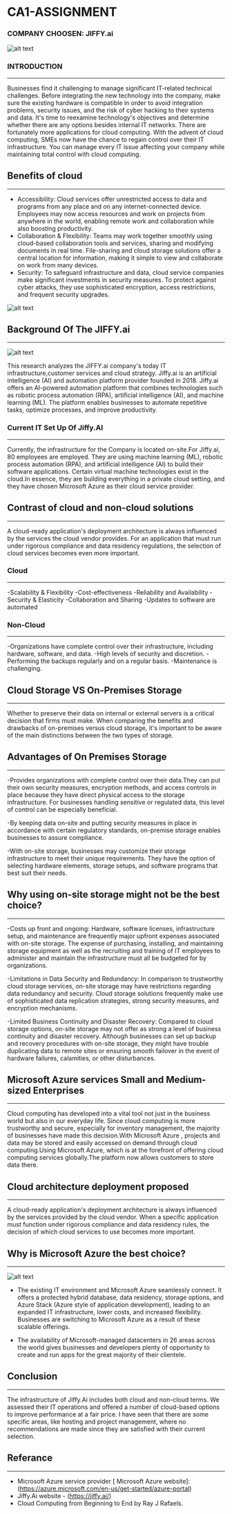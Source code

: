# CA1-ASSIGNMENT 

### COMPANY CHOOSEN: JIFFY.ai 

![alt text]( https://encrypted-tbn0.gstatic.com/images?q=tbn:ANd9GcSFZvbWJ7kWjlKto5d2FqPg1n9jNgzoNjeYoKw0pZuX-n0DwuOWx0ODR4LZfnK6ihDz7rQ&usqp=CAU.png)

### **INTRODUCTION**
________________
Businesses find it challenging to manage significant IT-related technical challenges. Before integrating the new technology into the company, make sure the existing hardware is compatible in order to avoid integration problems, security issues, and the risk of cyber hacking to their systems and data. It's time to reexamine technology's objectives and determine whether there are any options besides internal IT networks. There are fortunately more applications for cloud computing. With the advent of cloud computing, SMEs now have the chance to regain control over their IT infrastructure. You can manage every IT issue affecting your company while maintaining total control with cloud computing.

## Benefits of cloud 
_____________________
- Accessibility: Cloud services offer unrestricted access to data and programs from any place and on any internet-connected device. Employees may now access resources 
  and work on projects from anywhere in the world, enabling remote work and collaboration while also boosting productivity.
- Collaboration & Flexibility: Teams may work together smoothly using cloud-based collaboration tools and services, sharing and modifying documents in real time. File-sharing and cloud storage solutions offer a central location for information, making it simple to view and collaborate on work from many devices.
- Security: To safeguard infrastructure and data, cloud service companies make significant investments in security measures. To protect against cyber attacks, they use sophisticated encryption, access restrictions, and frequent security upgrades. 
 

![alt text](https://tflive.wpenginepowered.com/wp-content/uploads/2020/01/benefits_of_cloud_computing.jpg)


## **Background Of The JIFFY.ai**
__________________________________
![alt text](https://static.crozdesk.com/web_app_library/providers/logos/000/008/508/box/jiffy.ai-1669210952-logo.png?1669210952.jpg)

This research analyzes the  JIFFY.ai company's  today IT infrastructure,customer services and cloud strategy. Jiffy.ai is an artificial intelligence (AI) and automation platform provider founded in 2018. Jiffy.ai offers an AI-powered automation platform that combines technologies such as robotic process automation (RPA), artificial intelligence (AI), and machine learning (ML). The platform enables businesses to automate repetitive tasks, optimize processes, and improve productivity.

### Current IT Set Up Of Jiffy.AI
______________________

Currently, the infrastructure for the Company is located on-site.For Jiffy.ai, 80 employees are employed. They are using machine learning (ML), robotic process automation (RPA), and artificial intelligence (AI) to build their software applications. Certain virtual machine technologies exist in the cloud.In essence, they are building everything in a private cloud setting, and they have chosen Microsoft Azure as their cloud service provider.

## Contrast of cloud and non-cloud solutions 
--------------------------------------------
A cloud-ready application's deployment architecture is always influenced by the services the cloud vendor provides. For an application that must run under rigorous compliance and data residency regulations, the selection of cloud services becomes even more important.

### Cloud
_________
-Scalability & Flexibility
-Cost-effectiveness
-Reliability and Availability
-Security & Elasticity
-Collaboration and Sharing
-Updates to software are automated

### Non-Cloud 
_____________
-Organizations have complete control over their infrastructure, including hardware, software, and data.
-High levels of security and discretion.
-Performing the backups regularly and on a regular basis.
-Maintenance is challenging.

## Cloud Storage VS On-Premises Storage 
__________________________________________
Whether to preserve their data on internal or external servers is a critical decision that firms must make. When comparing the benefits and drawbacks of on-premises versus cloud storage, it's important to be aware of the main distinctions between the two types of storage.

## Advantages of On Premises Storage 
-------------------------------------
-Provides organizations with complete control over their data.They can put their own security measures, encryption methods, and access controls in place because they have direct physical access to the storage infrastructure. For businesses handling sensitive or regulated data, this level of control can be especially beneficial.

-By keeping data on-site and putting security measures in place in accordance with certain regulatory standards, on-premise storage enables businesses to assure compliance.

-With on-site storage, businesses may customize their storage infrastructure to meet their unique requirements. They have the option of selecting hardware elements, storage setups, and software programs that best suit their needs. 

## Why using on-site storage might not be the best choice?
___________________________________________________________
-Costs up front and ongoing: Hardware, software licenses, infrastructure setup, and maintenance are frequently major upfront expenses associated with on-site storage. The expense of purchasing, installing, and maintaining storage equipment as well as the recruiting and training of IT employees to administer and maintain the infrastructure must all be budgeted for by organizations.

-Limitations in Data Security and Redundancy: In comparison to trustworthy cloud storage services, on-site storage may have restrictions regarding data redundancy and security. Cloud storage solutions frequently make use of sophisticated data replication strategies, strong security measures, and encryption mechanisms.

-Limited Business Continuity and Disaster Recovery: Compared to cloud storage options, on-site storage may not offer as strong a level of business continuity and disaster recovery. Although businesses can set up backup and recovery procedures with on-site storage, they might have trouble duplicating data to remote sites or ensuring smooth failover in the event of hardware failures, calamities, or other disturbances.

## Microsoft Azure services Small and Medium-sized Enterprises
_______________________________________________________________
Cloud computing has developed into a vital tool not just in the business world but also in our everyday life. Since cloud computing is more trustworthy and secure, especially for inventory management, the majority of businesses have made this decision.With Microsoft Azure , projects and data may be stored and easily accessed on demand through cloud computing.Using Microsoft Azure, which is at the forefront of offering cloud computing services globally.The platform now allows customers to store data there.

## Cloud architecture deployment proposed
__________________________________________

A cloud-ready application's deployment architecture is always influenced by the services provided by the cloud vendor. When a specific application must function under rigorous compliance and data residency rules, the decision of which cloud services to use becomes more important.

## Why is Microsoft Azure the best choice?
__________________________________________

![alt text](https://miro.medium.com/v2/resize:fit:828/format:webp/1*_sYB4ViOEBhnuHBjCg2f2g.jpg)

- The existing IT environment and Microsoft Azure seamlessly connect. It offers a protected hybrid database, data residency, storage options, and Azure Stack (Azure style of application development), leading to an expanded IT infrastructure, lower costs, and increased flexibility. Businesses are switching to Microsoft Azure as a result of these scalable offerings.
  
- The availability of Microsoft-managed datacenters in 26 areas across the world gives businesses and developers plenty of opportunity to create and run apps for the great majority of their clientele.

## Conclusion
______________

The infrastructure of Jiffy.Ai includes both cloud and non-cloud terms. We assessed their IT operations and offered a number of cloud-based options to improve performance at a fair price. I have seen that there are some specific areas, like hosting and project management, where no recommendations are made since they are satisfied with their current selection.

## Referance
______________

- Microsoft Azure service provider [ Microsoft Azure website]:(https://azure.microsoft.com/en-us/get-started/azure-portal)
- Jiffy.Ai website - (https://jiffy.ai/)
- Cloud Computing from Beginning to End by Ray J Rafaels.

  

  



